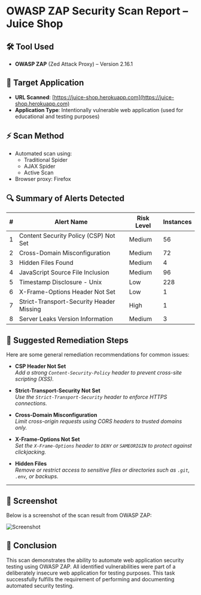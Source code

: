 # OWASP ZAP Security Scan Report – Juice Shop

## 🛠 Tool Used
- **OWASP ZAP** (Zed Attack Proxy) – Version 2.16.1

## 🧪 Target Application
- **URL Scanned**: [https://juice-shop.herokuapp.com](https://juice-shop.herokuapp.com)
- **Application Type**: Intentionally vulnerable web application (used for educational and testing purposes)

## ⚡ Scan Method
- Automated scan using:
  - Traditional Spider
  - AJAX Spider
  - Active Scan
- Browser proxy: Firefox

## 🔍 Summary of Alerts Detected

| # | Alert Name                              | Risk Level | Instances |
|---|------------------------------------------|------------|-----------|
| 1 | Content Security Policy (CSP) Not Set    | Medium     | 56        |
| 2 | Cross-Domain Misconfiguration            | Medium     | 72        |
| 3 | Hidden Files Found                       | Medium     | 4         |
| 4 | JavaScript Source File Inclusion         | Medium     | 96        |
| 5 | Timestamp Disclosure - Unix              | Low        | 228       |
| 6 | X-Frame-Options Header Not Set           | Low        | 1         |
| 7 | Strict-Transport-Security Header Missing | High       | 1         |
| 8 | Server Leaks Version Information         | Medium     | 3         |

## 🔧 Suggested Remediation Steps

Here are some general remediation recommendations for common issues:

- **CSP Header Not Set**  
  _Add a strong `Content-Security-Policy` header to prevent cross-site scripting (XSS)._

- **Strict-Transport-Security Not Set**  
  _Use the `Strict-Transport-Security` header to enforce HTTPS connections._

- **Cross-Domain Misconfiguration**  
  _Limit cross-origin requests using CORS headers to trusted domains only._

- **X-Frame-Options Not Set**  
  _Set the `X-Frame-Options` header to `DENY` or `SAMEORIGIN` to protect against clickjacking._

- **Hidden Files**  
  _Remove or restrict access to sensitive files or directories such as `.git`, `.env`, or backups._

---

## 📸 Screenshot

Below is a screenshot of the scan result from OWASP ZAP:

![Screenshot](screenshot.png)

## 📝 Conclusion

This scan demonstrates the ability to automate web application security testing using OWASP ZAP. All identified vulnerabilities were part of a deliberately insecure web application for testing purposes. This task successfully fulfills the requirement of performing and documenting automated security testing.

